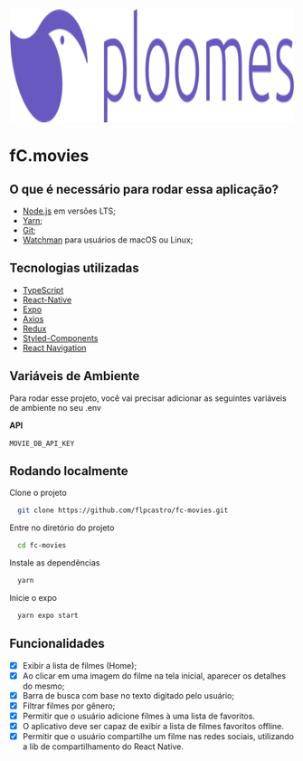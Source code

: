 <div align="center">
    <img alt="Logo" src="./assets/logo.png" width="600" height="200">
</div>

# fC.movies

## O que é necessário para rodar essa aplicação?

- [Node.js](https://nodejs.org/en) em versões LTS;
- [Yarn](https://yarnpkg.com/);
- [Git](https://git-s);
- [Watchman](https://facebook.github.io/watchman/) para usuários de macOS ou Linux;

## Tecnologias utilizadas

- [TypeScript](https://www.typescriptlang.org/)
- [React-Native](https://reactnative.dev/)
- [Expo](https://expo.dev/)
- [Axios](https://axios-http.com/)
- [Redux](https://redux.js.org/)
- [Styled-Components](https://styled-components.com/)
- [React Navigation](https://reactnavigation.org/)

## Variáveis de Ambiente

Para rodar esse projeto, você vai precisar adicionar as seguintes variáveis de ambiente no seu .env

**API**

`MOVIE_DB_API_KEY`

## Rodando localmente

Clone o projeto

```bash
  git clone https://github.com/flpcastro/fc-movies.git
```

Entre no diretório do projeto

```bash
  cd fc-movies
```

Instale as dependências

```bash
  yarn
```

Inicie o expo

```bash
  yarn expo start
```

## Funcionalidades

- [x] Exibir a lista de filmes (Home);
- [x] Ao clicar em uma imagem do filme na tela inicial, aparecer os detalhes do mesmo;
- [x] Barra de busca com base no texto digitado pelo usuário;
- [x] Filtrar filmes por gênero;
- [x] Permitir que o usuário adicione filmes à uma lista de favoritos.
- [x] O aplicativo deve ser capaz de exibir a lista de filmes favoritos offline.
- [x] Permitir que o usuário compartilhe um filme nas redes sociais, utilizando a lib de compartilhamento do React Native.

